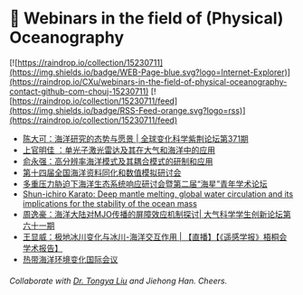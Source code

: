 # 🌊 Webinars in the field of (Physical) Oceanography

[![https://raindrop.io/collection/15230711](https://img.shields.io/badge/WEB-Page-blue.svg?logo=Internet-Explorer)](https://raindrop.io/CXu/webinars-in-the-field-of-physical-oceanography-contact-github-com-chouj-15230711) [![https://raindrop.io/collection/15230711/feed](https://img.shields.io/badge/RSS-Feed-orange.svg?logo=rss)](https://raindrop.io/collection/15230711/feed)

<!-- BLOG-POST-LIST:START -->
- [陈大可：海洋研究的态势与愿景 | 全球变化科学紫荆论坛第371期](https://mp.weixin.qq.com/s/0o7s19c5nCKj3P6Ak2gFZA)
- [上官明佳 ：单光子激光雷达及其在大气和海洋中的应用](https://mp.weixin.qq.com/s/QM1bSDZA3abzgaRzDvZjiA)
- [俞永强：高分辨率海洋模式及其耦合模式的研制和应用](https://mp.weixin.qq.com/s/cgDn6hIsE1bYt4tPW525xQ)
- [第十四届全国海洋资料同化和数值模拟研讨会](http://www.nmdis.org.cn/c/2021-11-22/76013.shtml)
- [多重压力胁迫下海洋生态系统响应研讨会暨第二届“海星”青年学术论坛](https://mp.weixin.qq.com/s/tEcL_K_j_qoyezAv82R-TA)
- [Shun-ichiro Karato: Deep mantle melting, global water circulation and its implications for the stability of the ocean mass](https://www.koushare.com/lives/room/066719)
- [周逸豪：海洋大陆对MJO传播的屏障效应机制探讨| 大气科学学生创新论坛第六十一期](https://mp.weixin.qq.com/s/HPvHCbCcaA2yubF9tc9NpA)
- [王显威：极地冰川变化与冰川-海洋交互作用 | 【直播】【《遥感学报》梧桐会学术报告】](https://mp.weixin.qq.com/s/pcwb2KKhk2GiKRBZ9EW8VA)
- [热带海洋环境变化国际会议](https://zoom.us/j/9683851799)
<!-- BLOG-POST-LIST:END -->

###### Collaborate with [Dr. Tongya Liu](https://liutongya.github.io/) and Jiehong Han. Cheers.
